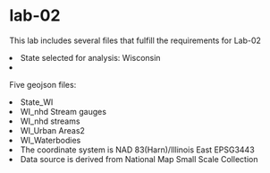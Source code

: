 # lab-02
This lab includes several files that fulfill the requirements for Lab-02

<li>State selected for analysis: Wisconsin<li/>

Five geojson files:
<li>State_WI</li>
<li>WI_nhd Stream gauges</li>
<li>WI_nhd streams</li>
<li>WI_Urban Areas2</li>
<li>WI_Waterbodies</li>

<li>The coordinate system is NAD 83(Harn)/Illinois East  EPSG3443</li>

<li>Data source is derived from National Map Small Scale Collection</li>